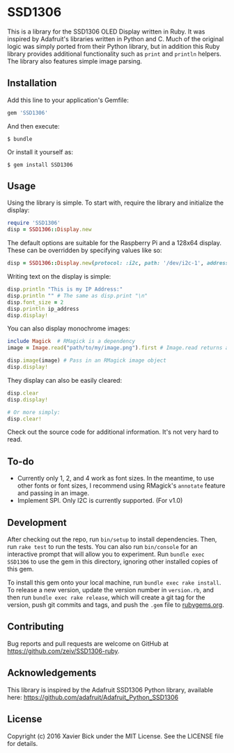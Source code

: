 # SSD1306

This is a library for the SSD1306 OLED Display written in Ruby.  It was inspired by Adafruit's libraries written in Python and C.  Much of the original logic was simply ported from their Python library, but in addition this Ruby library provides additional functionality such as `print` and `println` helpers.  The library also features simple image parsing.

## Installation

Add this line to your application's Gemfile:

```ruby
gem 'SSD1306'
```

And then execute:

    $ bundle

Or install it yourself as:

    $ gem install SSD1306

## Usage

Using the library is simple.  To start with, require the library and initialize the display:

```ruby
require 'SSD1306'
disp = SSD1306::Display.new
```

The default options are suitable for the Raspberry Pi and a 128x64 display.  These can be overridden by specifying values like so:

```ruby
disp = SSD1306::Display.new(protocol: :i2c, path: '/dev/i2c-1', address: 0x3C, width: 128, height: 64)
```

Writing text on the display is simple:

```ruby
disp.println "This is my IP Address:"
disp.println "" # The same as disp.print "\n"
disp.font_size = 2
disp.println ip_address
disp.display!
```

You can also display monochrome images:

```ruby
include Magick  # RMagick is a dependency
image = Image.read("path/to/my/image.png").first # Image.read returns an array

disp.image(image) # Pass in an RMagick image object
disp.display!
```

They display can also be easily cleared:

```ruby
disp.clear
disp.display!

# Or more simply:
disp.clear!
```

Check out the source code for additional information.  It's not very hard to read.

## To-do

* Currently only 1, 2, and 4 work as font sizes. In the meantime, to use other fonts or font sizes, I recommend using RMagick's `annotate` feature and passing in an image.
* Implement SPI.  Only I2C is currently supported. (For v1.0)

## Development

After checking out the repo, run `bin/setup` to install dependencies. Then, run `rake test` to run the tests. You can also run `bin/console` for an interactive prompt that will allow you to experiment. Run `bundle exec SSD1306` to use the gem in this directory, ignoring other installed copies of this gem.

To install this gem onto your local machine, run `bundle exec rake install`. To release a new version, update the version number in `version.rb`, and then run `bundle exec rake release`, which will create a git tag for the version, push git commits and tags, and push the `.gem` file to [rubygems.org](https://rubygems.org).

## Contributing

Bug reports and pull requests are welcome on GitHub at https://github.com/zeiv/SSD1306-ruby.

## Acknowledgements

This library is inspired by the Adafruit SSD1306 Python library, available here: https://github.com/adafruit/Adafruit_Python_SSD1306

## License

Copyright (c) 2016 Xavier Bick under the MIT License.  See the LICENSE file for details.
